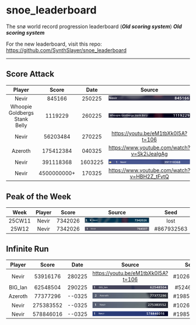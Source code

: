 # snoe_leaderboard
The snø world record progression leaderboard (***Old scoring system***) 
***Old scoring system***

For the new leaderboard, visit this repo:
https://github.com/SynthSlayer/snoe_leaderboard

---

## Score Attack

|            Player             |    Score    |  Date   |                   Source                    |    Seed     |
| :---------------------------: | :---------: | :-----: | :-----------------------------------------: | :---------: |
|             Nevir             |   845166    | 250225  |            ![S_250225_Nev](source/S_250225_Nev.png)            | #4102658922 |
| Whoopie Goldbergs Stank Belly |   1119229   | 260225  |            ![S_260225_Who](source/S_260225_Who.png)          |    lost     |
|             Nevir             |  56203484   | 270225  |     https://youtu.be/eM1tbXk0l5A?t=106      | #1026293249 |
|            Azeroth            |  175412384  | 040325  | https://www.youtube.com/watch?v=Sk2iJealgAg | #1026293249 |
|             Nevir             |  391118368  | 1603225 |            ![S_160325_Nev](source/S_160325_Nev.png)          | #1985553109 |
|             Nevir             | 4500000000+ | 170325  | https://www.youtube.com/watch?v=HBH2Z_tFvtQ |    lost     |

## Peak of the Week


| Week   | Player | Score   | Source                               | Seed       |
| :------: | :------: | :-------: | :------------------------------------: | :----------: |
| 25CW11 | Nevir  | 7342026 | ![CW11_25_Nev](source/CW11_25_Nev.png) | lost       |
| 25W12  | Nevir  | 7342026 | ![CW12_25_Nev](source/CW12_25_Nev.png) | #867932563 |


## Infinite Run

| Player  |    Score     |  Date  |               Source               |    Seed     |
| :-----: | :----------: | :----: | :--------------------------------: | :---------: |
|  Nevir  | 53916176<br> | 280225 | https://youtu.be/eM1tbXk0l5A?t=106 | #1026293249 |
| BIG_Ian |   62548504   | 290225 |       ![I_290225_BIG](source/I_290225_BIG.png)        | #524665535  |
| Azeroth |   77377296   | --0325 |        ![I_0325_Aze](source/I_0325_Aze.png)         | #1985553109 |
|  Nevir  |  275383552   | --0325 |        ![I_0325_Nev](source/I_0325_Nev.png)         | #1026293249 |
| Nevir | 578846016 | --0325 | ![I_200325_Nev](source/I_200325_Nev.png) | #1985553109 | 
